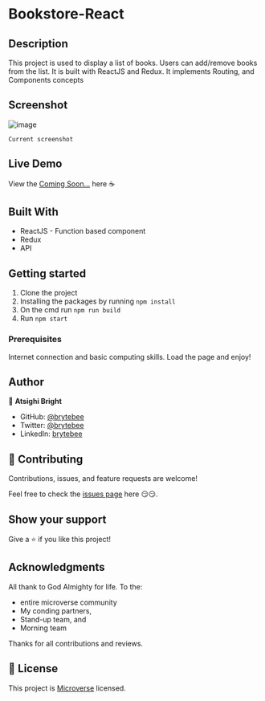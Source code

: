 # Bookstore-React

## Description

This project is used to display a list of books. Users can add/remove books from the list. It is built with ReactJS and Redux. It implements Routing, and Components concepts

## Screenshot

![image](https://user-images.githubusercontent.com/27709832/158596891-26a5f175-b4e1-4963-82c5-9e12f4da263c.png)

`Current screenshot`

## Live Demo

View the [Coming Soon...](https://brytebee.github.io/Bookstore-React) here ☕

## Built With

- ReactJS - Function based component
- Redux
- API

## Getting started

1. Clone the project
2. Installing the packages by running `npm install`
3. On the cmd run `npm run build`
4. Run `npm start`

### Prerequisites

Internet connection and basic computing skills.
Load the page and enjoy!

## Author

👤 **Atsighi Bright**

- GitHub: [@brytebee](https://github.com/brytebee)
- Twitter: [@brytebee](https://twitter.com/brytebee)
- LinkedIn: [brytebee](https://www.linkedin.com/in/brytebee/)

## 🤝 Contributing

Contributions, issues, and feature requests are welcome!

Feel free to check the [issues page](https://github.com/brytebee/Bookstore-React/issues) here 😏😏.

## Show your support

Give a ⭐️ if you like this project!

## Acknowledgments

All thank to God Almighty for life.
To the:

- entire microverse community
- My conding partners,
- Stand-up team, and
- Morning team

Thanks for all contributions and reviews.

## 📝 License

This project is [Microverse](https://www.microverse.org/) licensed.
